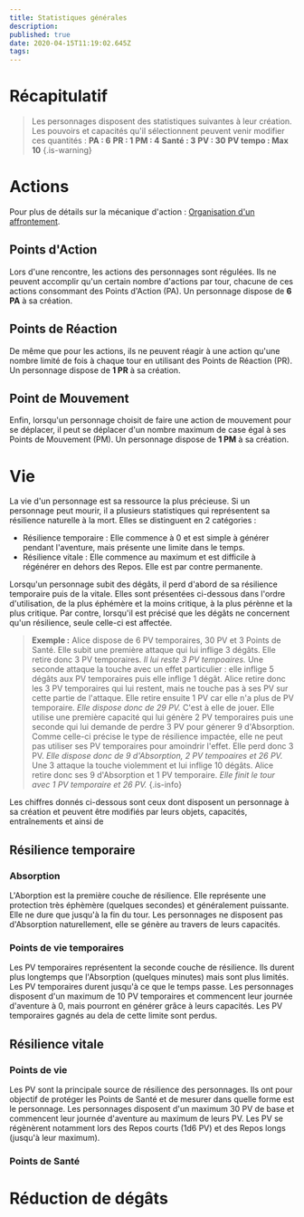 ```yaml
---
title: Statistiques générales
description: 
published: true
date: 2020-04-15T11:19:02.645Z
tags: 
---
```


# Récapitulatif
> Les personnages disposent des statistiques suivantes à leur création. Les pouvoirs et capacités qu'il sélectionnent peuvent venir modifier ces quantités :
**PA : 6**
**PR : 1**
**PM : 4**
**Santé : 3**
**PV : 30**
**PV tempo : Max 10**
{.is-warning}

# Actions
Pour plus de détails sur la mécanique d'action : [Organisation d'un affrontement](http://de-dale.hd.free.fr/fr/projet-renaissance/syst%C3%A8me-de-jeu/actions).
## Points d'Action
Lors d'une rencontre, les actions des personnages sont régulées. Ils ne peuvent accomplir qu'un certain nombre d'actions par tour, chacune de ces actions consommant des Points d'Action (PA).
Un personnage dispose de **6 PA** à sa création.
## Points de Réaction
De même que pour les actions, ils ne peuvent réagir à une action qu'une nombre limité de fois à chaque tour en utilisant des Points de Réaction (PR).
Un personnage dispose de **1 PR** à sa création.
## Point de Mouvement
Enfin, lorsqu'un personnage choisit de faire une action de mouvement pour se déplacer, il peut se déplacer d'un nombre maximum de case égal à ses Points de Mouvement (PM).
Un personnage dispose de **1 PM** à sa création.
# Vie
La vie d'un personnage est sa ressource la plus précieuse. Si un personnage peut mourir, il a plusieurs statistiques qui représentent sa résilience naturelle à la mort. Elles se distinguent en 2 catégories : 
* Résilience temporaire : Elle commence à 0 et est simple à générer pendant l'aventure, mais présente une limite dans le temps.
* Résilience vitale : Elle commence au maximum et est difficile à régénérer en dehors des Repos. Elle est par contre permanente.

Lorsqu'un personnage subit des dégâts, il perd d'abord de sa résilience temporaire puis de la vitale. Elles sont présentées ci-dessous dans l'ordre d'utilisation, de la plus éphémère et la moins critique, à la plus pérènne et la plus critique. Par contre, lorsqu'il est précisé que les dégâts ne concernent qu'un résilience, seule celle-ci est affectée.
> **Exemple :**
Alice dispose de 6 PV temporaires, 30 PV et 3 Points de Santé.
Elle subit une première attaque qui lui inflige 3 dégâts. Elle retire donc 3 PV temporaires. *Il lui reste 3 PV tempoaires.*
Une seconde attaque la touche avec un effet particulier : elle inflige 5 dégâts aux PV temporaires puis elle inflige 1 dégât. Alice retire donc les 3 PV temporaires qui lui restent, mais ne touche pas à ses PV sur cette partie de l'attaque. Elle retire ensuite 1 PV car elle n'a plus de PV temporaire. *Elle dispose donc de 29 PV.*
C'est à elle de jouer. Elle utilise une première capacité qui lui génère 2 PV temporaires puis une seconde qui lui demande de perdre 3 PV pour génerer 9 d'Absorption. Comme celle-ci précise le type de résilience impactée, elle ne peut pas utiliser ses PV temporaires pour amoindrir l'effet. Elle perd donc 3 PV. *Elle dispose donc de 9 d'Absorption, 2 PV tempoaires et 26 PV.*
Une 3 attaque la touche violemment et lui inflige 10 dégâts. Alice retire donc ses 9 d'Absorption et 1 PV temporaire. *Elle finit le tour avec 1 PV temporaire et 26 PV.*
{.is-info}

Les chiffres donnés ci-dessous sont ceux dont disposent un personnage à sa création et peuvent être modifiés par  leurs objets, capacités, entraînements et ainsi de 
## Résilience temporaire
### Absorption
L'Aborption est la première couche de résilience. Elle représente une protection très éphèmère (quelques secondes) et généralement puissante. Elle ne dure que jusqu'à la fin du tour. Les personnages ne disposent pas d'Absorption naturellement, elle se génère au travers de leurs capacités.
### Points de vie temporaires
Les PV temporaires représentent la seconde couche de résilience. Ils durent plus longtemps que l'Absorption (quelques minutes) mais sont plus limités. Les PV temporaires durent jusqu'à ce que le temps passe. Les personnages disposent d'un maximum de 10 PV temporaires et commencent leur journée d'aventure à 0, mais pourront en générer grâce à leurs capacités. Les PV temporaires gagnés au dela de cette limite sont perdus.
## Résilience vitale
### Points de vie
Les PV sont la principale source de résilience des personnages. Ils ont pour objectif de protéger les Points de Santé et de mesurer dans quelle forme est le personnage.
Les personnages disposent d'un maximum 30 PV de base et commencent leur journée d'aventure au maximum de leurs PV. Les PV se régènèrent notamment lors des Repos courts (1d6 PV) et des Repos longs (jusqu'à leur maximum).
### Points de Santé







# Réduction de dégâts
